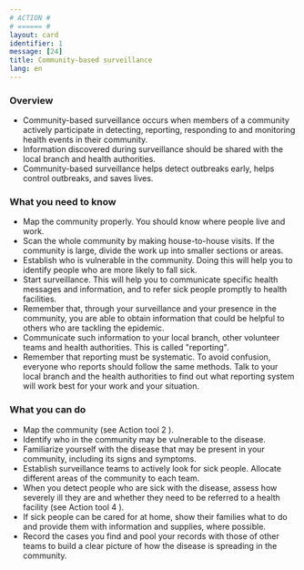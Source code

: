 ```yaml
---
# ACTION #
# ====== #
layout: card
identifier: 1
message: [24]
title: Community-based surveillance
lang: en
---
```


### Overview
- Community-based surveillance occurs when members of a community actively participate in detecting, reporting, responding to and monitoring health events in their community.
- Information discovered during surveillance should be shared with the local branch and health authorities.
- Community-based surveillance helps detect outbreaks early, helps control outbreaks, and saves lives.

### What you need to know

- Map the community properly. You should know where people live and work.
- Scan the whole community by making house-to-house visits. If the community is large, divide the work up into smaller sections or areas.
- Establish who is vulnerable in the community. Doing this will help you to identify people who are more likely to fall sick.
- Start surveillance. This will help you to communicate specific health messages and information, and to refer sick people promptly to health facilities.
- Remember that, through your surveillance and your presence in the community, you are able to obtain information that could be helpful to others who are tackling the epidemic.
- Communicate such information to your local branch, other volunteer teams and health authorities. This is called "reporting".
- Remember that reporting must be systematic. To avoid confusion, everyone who reports should follow the same methods. Talk to your local branch and the health authorities to find out what reporting system will work best for your work and your situation.

### What you can do

- Map the community (see Action tool 2 <a class="crosslink" href="{% render_depth %}{% render_link action|2 %}"><i class="fas fa-external-link-alt" aria-hidden="true"></i></a>).
-	Identify who in the community may be vulnerable to the disease.
-	Familiarize yourself with the disease that may be present in your community, including its signs and symptoms.
-	Establish surveillance teams to actively look for sick people. Allocate different areas of the community to each team.
 -	When you detect people who are sick with the disease, assess how severely ill they are and whether they need to be referred to a health facility (see Action tool 4 <a class="crosslink" href="{% render_depth %}{% render_link action|4 %}"><i class="fas fa-external-link-alt" aria-hidden="true"></i></a>).
- 	If sick people can be cared for at home, show their families what to do and provide them with information and supplies, where possible.
- 	Record the cases you find and pool your records with those of other teams to build a clear picture of how the disease is spreading in the community.
